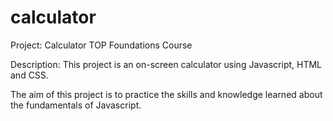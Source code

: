 # calculator

Project: Calculator TOP Foundations Course

Description:
This project is an on-screen calculator using Javascript, HTML and CSS.

The aim of this project is to practice the skills and knowledge 
learned about the fundamentals of Javascript.